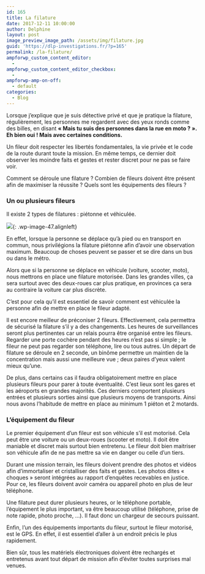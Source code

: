 ```yaml
---
id: 165
title: La filature
date: 2017-12-11 10:00:00
author: Delphine
layout: post
image_preview_image_path: /assets/img/filature.jpg
guid: 'https://dlp-investigations.fr/?p=165'
permalink: /la-filature/
ampforwp_custom_content_editor:
  -
ampforwp_custom_content_editor_checkbox:
  -
ampforwp-amp-on-off:
  - default
categories:
  - Blog
---
```


Lorsque j’explique que je suis d&eacute;tective priv&eacute; et que je pratique la filature, r&eacute;guli&egrave;rement, les personnes me regardent avec des yeux ronds comme des billes, en disant **&laquo; Mais tu suis des personnes dans la rue en moto ? &raquo;. Eh bien oui ! Mais avec certaines conditions.**

Un fileur doit respecter les libert&eacute;s fondamentales, la vie priv&eacute;e et le code de la route durant toute la mission. En m&ecirc;me temps, ce dernier doit observer les moindre faits et gestes et rester discret pour ne pas se faire voir.

Comment se d&eacute;roule une filature ? Combien de fileurs doivent &ecirc;tre pr&eacute;sent afin de maximiser la r&eacute;ussite ? Quels sont les &eacute;quipements des fileurs ?<!--base32-c9gq6t9k68pp6eb7e4v78ebb6rw70w1retnpgt9memvkgt9hchhkjtvh6tu3jutp70pp4rbkcmtk4-base32-->

### Un ou plusieurs fileurs

Il existe 2 types de filatures : pi&eacute;tonne et v&eacute;hicul&eacute;e.

![](https://i1.wp.com/dlp-investigations.fr/wp-content/uploads/2017/10/filature.jpg?resize=189%2C126&amp;ssl=1){: .wp-image-47.alignleft}

En effet, lorsque la personne se d&eacute;place qu’&agrave; pied ou en transport en commun, nous privil&eacute;gions la filature pi&eacute;tonne afin d’avoir une observation maximum. Beaucoup de choses peuvent se passer et se dire dans un bus ou dans le m&eacute;tro.

Alors que si la personne se d&eacute;place en v&eacute;hicule (voiture, scooter, moto), nous mettrons en place une filature motoris&eacute;e. Dans les grandes villes, &ccedil;a sera surtout avec des deux-roues car plus pratique, en provinces &ccedil;a sera au contraire la voiture car plus discr&egrave;te.

C’est pour cela qu’il est essentiel de savoir comment est v&eacute;hicul&eacute;e la personne afin de mettre en place le fileur adapt&eacute;.

Il est encore meilleur de pr&eacute;coniser 2 fileurs. Effectivement, cela permettra de s&eacute;curis&eacute; la filature s’il y a des changements. Les heures de surveillances seront plus pertinentes car un relais pourra &ecirc;tre organis&eacute; entre les fileurs. Regarder une porte coch&egrave;re pendant des heures n’est pas si simple ; le fileur ne peut pas regarder son t&eacute;l&eacute;phone, lire ou tous autres. Un d&eacute;part de filature se d&eacute;roule en 2 seconde, un bin&ocirc;me permettre un maintien de la concentration mais aussi une meilleure vue ; deux paires d’yeux valent mieux qu’une.

De plus, dans certains cas il faudra obligatoirement mettre en place plusieurs fileurs pour parer &agrave; toute &eacute;ventualit&eacute;. C’est lieux sont les gares et les a&eacute;roports en grandes majorit&eacute;s. Ces derniers comportent plusieurs entr&eacute;es et plusieurs sorties ainsi que plusieurs moyens de transports. Ainsi nous avons l’habitude de mettre en place au minimum 1 pi&eacute;ton et 2 motards.

### L’&eacute;quipement du fileur

Le premier &eacute;quipement d’un fileur est son v&eacute;hicule s’il est motoris&eacute;. Cela peut &ecirc;tre une voiture ou un deux-roues (scooter et moto). Il doit &ecirc;tre maniable et discret mais surtout bien entretenu. Le fileur doit bien maitriser son v&eacute;hicule afin de ne pas mettre sa vie en danger ou celle d’un tiers.

Durant une mission terrain, les fileurs doivent prendre des photos et vid&eacute;os afin d’immortaliser et cristalliser des faits et gestes. Les photos dites &laquo; choques &raquo; seront int&eacute;gr&eacute;es au rapport d’enqu&ecirc;tes recevables en justice. Pour ce, les fileurs doivent avoir cam&eacute;ra ou appareil photo en plus de leur t&eacute;l&eacute;phone.

Une filature peut durer plusieurs heures, or le t&eacute;l&eacute;phone portable, l’&eacute;quipement le plus important, va &ecirc;tre beaucoup utilis&eacute; (t&eacute;l&eacute;phone, prise de note rapide, photo proche, …). Il faut donc un chargeur de secours puissant.

Enfin, l’un des &eacute;quipements importants du fileur, surtout le fileur motoris&eacute;, est le GPS. En effet, il est essentiel d’aller &agrave; un endroit pr&eacute;cis le plus rapidement.

Bien s&ucirc;r, tous les mat&eacute;riels &eacute;lectroniques doivent &ecirc;tre recharg&eacute;s et entretenus avant tout d&eacute;part de mission afin d’&eacute;viter toutes surprises mal venues.